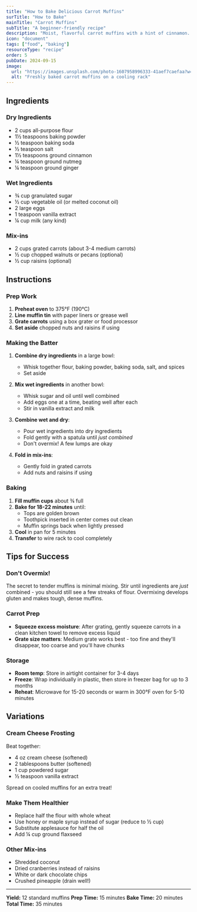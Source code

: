 ```yaml
---
title: "How to Bake Delicious Carrot Muffins"
surTitle: "How to Bake"
mainTitle: "Carrot Muffins"
subTitle: "A beginner-friendly recipe"
description: "Moist, flavorful carrot muffins with a hint of cinnamon. Perfect for breakfast or a healthy snack!"
icon: "document"
tags: ["food", "baking"]
resourceType: "recipe"
order: 5
pubDate: 2024-09-15
image:
  url: "https://images.unsplash.com/photo-1607958996333-41aef7caefaa?w=800"
  alt: "Freshly baked carrot muffins on a cooling rack"
---
```


## Ingredients

### Dry Ingredients
- 2 cups all-purpose flour
- 1½ teaspoons baking powder
- ½ teaspoon baking soda
- ½ teaspoon salt
- 1½ teaspoons ground cinnamon
- ¼ teaspoon ground nutmeg
- ¼ teaspoon ground ginger

### Wet Ingredients
- ¾ cup granulated sugar
- ½ cup vegetable oil (or melted coconut oil)
- 2 large eggs
- 1 teaspoon vanilla extract
- ¼ cup milk (any kind)

### Mix-ins
- 2 cups grated carrots (about 3-4 medium carrots)
- ½ cup chopped walnuts or pecans (optional)
- ½ cup raisins (optional)

## Instructions

### Prep Work
1. **Preheat oven** to 375°F (190°C)
2. **Line muffin tin** with paper liners or grease well
3. **Grate carrots** using a box grater or food processor
4. **Set aside** chopped nuts and raisins if using

### Making the Batter
1. **Combine dry ingredients** in a large bowl:
   - Whisk together flour, baking powder, baking soda, salt, and spices
   - Set aside

2. **Mix wet ingredients** in another bowl:
   - Whisk sugar and oil until well combined
   - Add eggs one at a time, beating well after each
   - Stir in vanilla extract and milk

3. **Combine wet and dry**:
   - Pour wet ingredients into dry ingredients
   - Fold gently with a spatula until *just combined*
   - Don't overmix! A few lumps are okay

4. **Fold in mix-ins**:
   - Gently fold in grated carrots
   - Add nuts and raisins if using

### Baking
1. **Fill muffin cups** about ¾ full
2. **Bake for 18-22 minutes** until:
   - Tops are golden brown
   - Toothpick inserted in center comes out clean
   - Muffin springs back when lightly pressed
3. **Cool** in pan for 5 minutes
4. **Transfer** to wire rack to cool completely

## Tips for Success

### Don't Overmix!
The secret to tender muffins is minimal mixing. Stir until ingredients are *just* combined - you should still see a few streaks of flour. Overmixing develops gluten and makes tough, dense muffins.

### Carrot Prep
- **Squeeze excess moisture**: After grating, gently squeeze carrots in a clean kitchen towel to remove excess liquid
- **Grate size matters**: Medium grate works best - too fine and they'll disappear, too coarse and you'll have chunks

### Storage
- **Room temp**: Store in airtight container for 3-4 days
- **Freeze**: Wrap individually in plastic, then store in freezer bag for up to 3 months
- **Reheat**: Microwave for 15-20 seconds or warm in 300°F oven for 5-10 minutes

## Variations

### Cream Cheese Frosting
Beat together:
- 4 oz cream cheese (softened)
- 2 tablespoons butter (softened)
- 1 cup powdered sugar
- ½ teaspoon vanilla extract

Spread on cooled muffins for an extra treat!

### Make Them Healthier
- Replace half the flour with whole wheat
- Use honey or maple syrup instead of sugar (reduce to ½ cup)
- Substitute applesauce for half the oil
- Add ¼ cup ground flaxseed

### Other Mix-ins
- Shredded coconut
- Dried cranberries instead of raisins
- White or dark chocolate chips
- Crushed pineapple (drain well!)

---

**Yield:** 12 standard muffins
**Prep Time:** 15 minutes
**Bake Time:** 20 minutes
**Total Time:** 35 minutes
